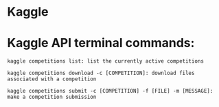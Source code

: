 # Kaggle



# Kaggle API terminal commands:

    kaggle competitions list: list the currently active competitions

    kaggle competitions download -c [COMPETITION]: download files associated with a competition

    kaggle competitions submit -c [COMPETITION] -f [FILE] -m [MESSAGE]: make a competition submission
